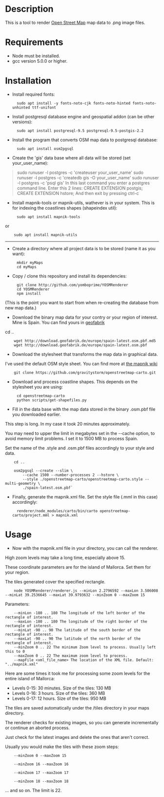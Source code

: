 
Description
===========

This is a tool to render [Open Street Map](http://osm.org) map data to .png image files.

Requirements
============

- Node must be installed.
- gcc version 5.0.0 or higher.


Installation
===========

- Install required fonts:

        sudo apt install -y fonts-noto-cjk fonts-noto-hinted fonts-noto-unhinted ttf-unifont

- Install postgresql database engine and geospatial addon (can be other versions):

        sudo apt install postgresql-9.5 postgresql-9.5-postgis-2.2

- Install the program that converts OSM map data to postgresql database:

        sudo apt install osm2pgsql

- Create the 'gis' data base where all data will be stored (set your_user_name):

 > sudo runuser -l postgres -c 'createuser your_user_name'
 > sudo runuser -l postgres -c 'createdb gis -O your_user_name'
 > sudo runuser -l postgres -c 'psql gis'
 > In this last command you enter a postgres command line. Enter this 2 lines:
 > CREATE EXTENSION postgis;
 > CREATE EXTENSION hstore;
 > And then exit by pressing ctrl-c

- Install mapnik-tools or mapnik-utils, wathever is in your system.
This is for indexing the coastlines shapes (shapeindex util):

        sudo apt install mapnik-tools

 or

        sudo apt install mapnik-utils

---------------

- Create a directory where all project data is to be stored (name it as you want):

        mkdir myMaps
        cd myMaps

- Copy / clone this repository and install its dependencies:

        git clone http://github.com/yomboprime/YOSMRenderer
        cd YOSMRenderer
        npm install


(This is the point you want to start from when re-creating the database from new map data.)

- Download the binary map data for your contry or your region of interest.
Mine is Spain. You can find yours in [geofabrik](http://download.geofabrik.de)

cd ..

        wget http://download.geofabrik.de/europe/spain-latest.osm.pbf.md5
        wget http://download.geofabrik.de/europe/spain-latest.osm.pbf

- Download the stylesheet that transforms the map data in graphical data.

I've used the default OSM style sheet. You can find more at [the mapnik wiki](https://github.com/mapnik/mapnik/wiki/StyleShare)

        git clone https://github.com/gravitystorm/openstreetmap-carto.git

- Download and process coastline shapes. This depends on the stylesheet you are using:

        cd openstreetmap-carto
        python scripts/get-shapefiles.py

- Fill in the data base with the map data stored in the binary .osm.pbf file you downloaded earlier.

This step is long. In my case it took 20 minutes approximately.

You may need to upper the limit in megabytes set in the --cache option, to avoid memory limit problems. I set it to 1500 MB to process Spain.

Set the name of the .style and .osm.pbf files accordingly to your style and data.

        cd ..

        osm2pgsql --create --slim \
            --cache 1500 --number-processes 2 --hstore \
            --style ./openstreetmap-carto/openstreetmap-carto.style --multi-geometry \
            ./spain-latest.osm.pbf`

- Finally, generate the mapnik.xml file. Set the style file (.mml in this case) accordingly:

        renderer/node_modules/carto/bin/carto openstreetmap-carto/project.mml > mapnik.xml


Usage
=====

- Now with the mapnik.xml file in your directory, you can call the renderer.

High zoom levels may take a long time, especially above 15.

These coordinate parameters are for the island of Mallorca. Set them for your region.

The tiles generated cover the specified rectangle.

        node YOSMRenderer/renderer.js --minLon 2.2796592 --maxLon 3.506008 --minLat 39.2536645 --maxLat 39.9793632 --minZoom 0 --maxZoom 15

Parameters:

        --minLon -180 .. 180 The longitude of the left border of the rectangle of interest.
        --maxLon -180 .. 180 The longitude of the right border of the rectangle of interest.
        --minLat -90 .. 90 The latitude of the south border of the rectangle of interest.
        --maxLat -90 .. 90 The latitude of the north border of the rectangle of interest.
        --minZoom 0 .. 22 The minimum Zoom level to process. Usually left this to 0
        --maxZoom 0 .. 22 The maximum zoom level to process.
        --mapFile <xml_file_name> The location of the XML file. Default: "../mapnik.xml"

Here are some times it took me for processing some zoom levels for the entire island of Mallorca:

 - Levels 0-15: 30 minutes. Size of the tiles: 130 MB
 - Levels 0-16: 3 hours. Size of the tiles: 360 MB
 - Levels 0-17: 12 hours. Size of the tiles: 950 MB

The tiles are saved automatically under the /tiles directory in your maps directory.

The renderer checks for existing images, so you can generate incrementally or continue an aborted process.

Just check for the latest images and delete the ones that aren't correct.

Usually you would make the tiles with these zoom steps:

        --minZoom 0 --maxZoom 15

        --minZoom 16 --maxZoom 16

        --minZoom 17 --maxZoom 17

        --minZoom 18 --maxZoom 18

... and so on. The limit is 22.

